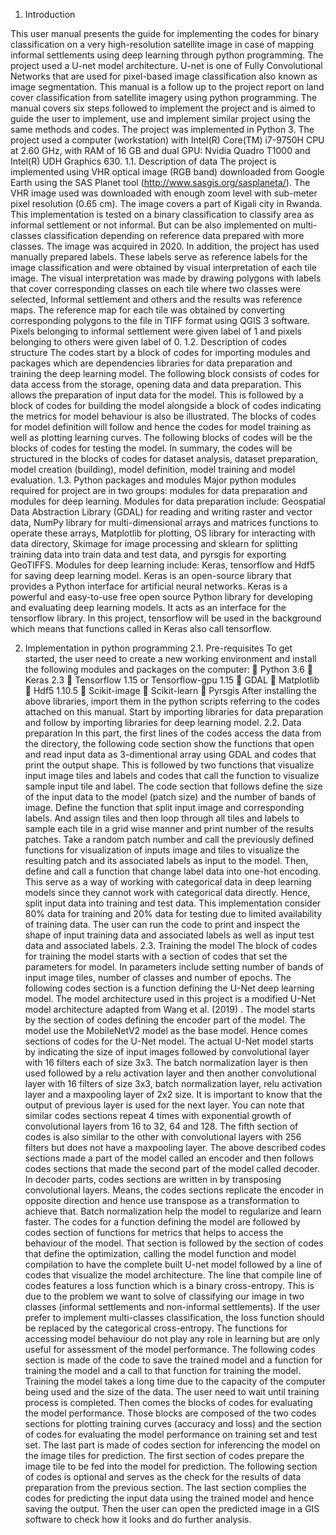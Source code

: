 1. Introduction

This user manual presents the guide for implementing the codes for binary classification on a very high-resolution satellite image in case of mapping informal settlements using deep learning through python programming. The project used a U-net model architecture. U-net is one of Fully Convolutional Networks that are used for pixel-based image classification also known as image segmentation. This manual is a follow up to the project report on land cover classification from satellite imagery using python programming. The manual covers six steps followed to implement the project and is aimed to guide the user to implement, use and implement similar project using the same methods and codes.  The project was implemented in Python 3. The project used a computer (workstation) with Intel(R) Core(TM) i7-9750H CPU at 2.60 GHz, with RAM of 16 GB and dual GPU: Nvidia Quadro T1000 and Intel(R) UDH Graphics 630.
1.1. Description of data
The project is implemented using VHR optical image (RGB band) downloaded from Google Earth using the SAS Planet tool (http://www.sasgis.org/sasplaneta/). The VHR image used was downloaded with enough zoom level with sub-meter pixel resolution (0.65 cm). The image covers a part of Kigali city in Rwanda. This implementation is tested on a binary classification to classify area as informal settlement or not  informal. But can be also implemented on multi-classes classification depending on reference data prepared with more classes. The image was acquired in 2020. In addition, the project has used manually prepared labels. These labels serve as reference labels for the image classification and were obtained by visual interpretation of each tile image. The visual interpretation was made by drawing polygons with labels that cover corresponding classes on each tile where two classes were selected, Informal settlement and others and the results was reference maps. The reference map for each tile was obtained by converting corresponding polygons to the file in TIFF format using QGIS 3 software. Pixels belonging to informal settlement were given label of 1 and pixels belonging to others were given label of 0.
1.2. Description of codes structure
The codes start by a block of codes for importing modules and packages which are dependencies libraries for data preparation and training the deep learning model. The following block consists of codes for data access from the storage, opening data and data preparation. This allows the preparation of input data for the model. This is followed by a block of codes for building the model alongside a block of codes indicating the metrics for model behaviour is also be illustrated. The blocks of codes for model definition will follow and hence the codes for model training as well as plotting learning curves. The following blocks of codes will be the blocks of codes for testing the model. In summary, the codes will be structured in the blocks of codes for dataset analysis, dataset preparation, model creation (building), model definition, model training and model evaluation.
1.3. Python packages and modules 
Major python modules required for project are in two groups: modules for data preparation and modules for deep learning. Modules for data preparation include: Geospatial Data Abstraction Library (GDAL) for reading and writing raster and vector data, NumPy library for multi-dimensional arrays and matrices functions to operate these arrays, Matplotlib for plotting, OS library for interacting with data directory, Skimage for image processing and sklearn for splitting training data into train data and test data, and pyrsgis for exporting GeoTIFFS. Modules for deep learning include: Keras, tensorflow and Hdf5 for saving deep learning model. Keras is an open-source library that provides a Python interface for artificial neural networks. Keras is a powerful and easy-to-use free open source Python library for developing and evaluating deep learning models. It acts as an interface for the tensorflow library. In this project, tensorflow will be used in the background which means that functions called in Keras also call tensorflow.

2. Implementation in python programming
2.1. Pre-requisites
To get started, the user need to create a new working environment and install the following modules and packages on the computer:
	Python 3.6
	Keras 2.3
	Tensorflow 1.15 or Tensorflow-gpu 1.15
	GDAL
	Matplotlib
	Hdf5 1.10.5
	Scikit-image
	Scikit-learn
	Pyrsgis
After installing the above libraries, import them in the python scripts referring to the codes attached on this manual. Start by importing libraries for data preparation and follow by importing libraries for deep learning model.
2.2. Data preparation
In this part, the first lines of the codes access the data from the directory, the following code section show the functions that open and read input data as 3-dimentional array using GDAL and codes that print the output shape. This is followed by two functions that visualize input image tiles and labels and codes that call the function to visualize sample input tile and label.
The code section that follows define the size of the input data to the model (patch size) and the number of bands of image. Define the function that split input image and corresponding labels. And assign tiles and then loop through all tiles and labels to sample each tile in a grid wise manner and print number of the results patches. Take a random patch number and call the previously defined functions for visualization of inputs image and tiles to visualize the resulting patch and its associated labels as input to the model.
Then, define and call a function that change label data into one-hot encoding. This serve as a way of working with categorical data in deep learning models since they cannot work with categorical data directly. Hence, split input data into training and test data. This implementation consider 80% data for training and 20% data for testing due to limited availability of training data. The user can run the code to print and inspect the shape of input training data and associated labels as well as input test data and associated labels.
2.3. Training the model
The block of codes for training the model starts with a section of codes that set the parameters for model. In parameters include setting number of bands of input image tiles, number of classes and number of epochs. The following codes section is a function defining the U-Net deep learning model. The model architecture used in this project is a modified U-Net model architecture adapted from Wang et al. (2019) . 
The model starts by the section of codes defining the encoder part of the model. The model use the MobileNetV2 model as the base model. Hence comes sections of codes for the U-Net model. The actual U-Net model starts by indicating the size of input images followed by convolutional layer with 16 filters each of size 3x3. The batch normalization layer is then used followed by  a relu activation layer and then another convolutional layer with 16 filters of size 3x3, batch normalization layer, relu activation layer and a maxpooling layer of 2x2 size. It is important to know that the output of previous layer is used for the next layer. You can note that similar codes sections repeat 4 times with exponential  growth of convolutional layers from 16 to 32, 64 and 128. The fifth section of codes is also similar to the other with convolutional layers with 256 filters but does not have a maxpooling layer. The above described codes sections made a part of the model called an encoder and then follows codes sections that made the second part of the model called decoder. In decoder parts, codes sections are written in by transposing convolutional layers. Means, the codes sections replicate the encoder in opposite direction and hence use transpose as a transformation to achieve that. Batch normalization help the model to regularize and learn faster.
The codes for a function defining the model are followed by codes section of functions for metrics that helps to access the behaviour of the model. That section is followed by the section of codes that define the optimization, calling the model function and model compilation to have the complete built U-net model followed by a line of codes that visualize the model architecture. 
The line that compile line of codes features a loss function which is a binary cross-entropy. This is due to the problem we want to solve of classifying our image in two classes (informal settlements and non-informal settlements). If the user prefer to implement multi-classes classification, the loss function should be replaced by the categorical cross-entropy. The functions for accessing model behaviour do not play any role in learning but are only useful for assessment of the model performance.
The following codes section is made of the code to save the trained model and a function for training the model and a call to that function for training the model. Training the model takes a long time due to the capacity of the computer being used and the size of the data. The user need to wait until training process is completed. Then comes the blocks of codes for evaluating the model performance. Those blocks are composed of the two codes sections for plotting training curves (accuracy and loss) and the section of codes for evaluating the model performance on training set and test set. 
The last part is made of codes section for inferencing the model on the image tiles for prediction. The first section of codes prepare the image tile to be fed into the model for prediction. The following section of codes is optional and serves as the check for the results of data preparation from the previous section. The last section complies the codes for predicting the input data using the trained model and hence saving the output. Then the user can open the predicted image in a GIS software to check how it looks and do further analysis.
